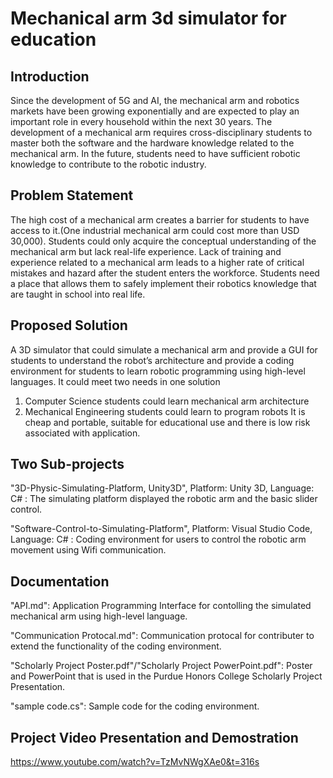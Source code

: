 # Mechanical arm 3d simulator for education
## Introduction
Since the development of 5G and AI, the mechanical arm and robotics markets have been growing exponentially and are expected to play an important role in every household within the next 30 years. The development of a mechanical arm requires cross-disciplinary students to master both the software and the hardware knowledge related to the mechanical arm. In the future, students need to have sufficient robotic knowledge to contribute to the robotic industry.

## Problem Statement
The high cost of a mechanical arm creates a barrier for students to have access to it.(One industrial mechanical arm could cost more than USD 30,000). Students could only acquire the conceptual understanding of the mechanical arm but lack real-life experience. Lack of training and experience related to a mechanical arm leads to a higher rate of critical mistakes and hazard after the student enters the workforce. Students need a place that allows them to safely implement their robotics knowledge that are taught in school into real life.

## Proposed Solution
A 3D simulator that could simulate a mechanical arm and provide a GUI for students to understand the robot’s architecture and provide a coding environment for students to learn robotic programming using high-level languages. It could meet two needs in one solution 
1. Computer Science students could learn mechanical arm architecture
2. Mechanical Engineering students could learn to program robots
It is cheap and portable, suitable for educational use and there is low risk associated with application.


## Two Sub-projects
"3D-Physic-Simulating-Platform, Unity3D", Platform: Unity 3D, Language: C# : 
The simulating platform displayed the robotic arm and the basic slider control.

"Software-Control-to-Simulating-Platform", Platform: Visual Studio Code, Language: C# : 
Coding environment for users to control the robotic arm movement using Wifi communication.

## Documentation
"API.md": Application Programming Interface for contolling the simulated mechanical arm using high-level language.

"Communication Protocal.md": Communication protocal for contributer to extend the functionality of the coding environment.

"Scholarly Project Poster.pdf"/"Scholarly Project PowerPoint.pdf": Poster and PowerPoint that is used in the Purdue Honors College Scholarly Project Presentation.

"sample code.cs": Sample code for the coding environment.
                                            
## Project Video Presentation and Demostration
https://www.youtube.com/watch?v=TzMvNWgXAe0&t=316s
